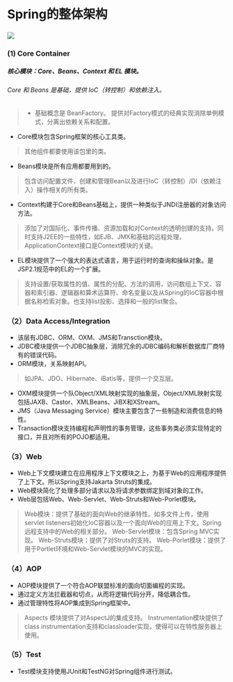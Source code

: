 # Spring的整体架构

### ![](https://github.com/walmt/Spring-Source-Notes/blob/master/img/1.png?raw=true)

### (1) Core Container

##### 核心模块：Core、Beans、Context 和 EL 模块。

###### Core 和 Beans 是基础，提供 IoC（转控制）和依赖注入。

>- 基础概念是 BeanFactory。 提供对Factory模式的经典实现消除单例模式，分离出依赖关系和配置。

- Core模块包含Spring框架的核心工具类。

> 其他组件都要使用该包里的类。

- Beans模块是所有应用都要用到的。

> 包含访问配置文件、创建和管理Bean以及进行IoC（转控制）/DI（依赖注入）操作相关的所有类。

- Context构建于Core和Beans基础上，提供一种类似于JNDI注册器的对象访问方法。

> 添加了对国际化、事件传播、资源加载和对Context的透明创建的支持。同时支持J2EE的一些特性，如EJB、JMX和基础的远程处理，ApplicationContext接口是Context模块的关键。

- EL模块提供了一个强大的表达式语言，用于运行时的查询和操纵对象。是JSP2.1规范中的EL的一个扩展。

> 支持设置/获取属性的值、属性的分配、方法的调用，访问数组上下文、容器和索引器、逻辑器和算术运算符、命名变量以及从Spring的IoC容器中根据名称检索对象。也支持list投影、选择和一般的list聚合。

### （2）Data Access/Integration

- 该层有JDBC、ORM、OXM、JMS和Transction模块。
- JDBC模块提供一个JDBC抽象层，消除冗余的JDBC编码和解析数据库厂商特有的错误代码。
- ORM模块，关系映射API。

> 如JPA、JDO、Hibernate、iBatis等，提供一个交互层。

- OXM模块提供一个队Object/XML映射实现的抽象层，Object/XML映射实现包括JAXB、Castor、XMLBeans、JiBX和XStream。
- JMS（Java Messaging Service）模块主要包含了一些制造和消费信息的特性。
- Transaction模块支持编程和声明性的事务管理，这些事务类必须实现特定的接口，并且对所有的POJO都适用。

### （3）Web

- Web上下文模块建立在应用程序上下文模块之上，为基于Web的应用程序提供了上下文。所以Spring支持Jakarta Struts的集成。
- Web模块简化了处理多部分请求以及将请求参数绑定到域对象的工作。
- Web层包括Web、Web-Servlet、Web-Struts和Web-Porlet模块。

> Web模块：提供了基础的面向Web的继承特性。如多文件上传，使用servlet listeners初始化IoC容器以及一个面向Web的应用上下文。Spring远程支持中的Web的相关部分。
> Web-Servlet模块：包含Spring MVC实现。
> Web-Struts模块：提供了对Struts的支持。
> Web-Porlet模块：提供了用于Portlet环境和Web-Servlet模块的MVC的实现。

### （4）AOP

- AOP模块提供了一个符合AOP联盟标准的面向切面编程的实现。
- 通过定义方法拦截器和切点，从而将逻辑代码分开，降低耦合性。
- 通过管理特性将AOP集成到Spring框架中。

> Aspects 模块提供了对AspectJ的集成支持。
> Instrumentation模块提供了class instrumentation支持和classloader实现，使得可以在特性服务器上使用。

### （5）Test

- Test模块支持使用JUnit和TestNG对Spring组件进行测试。